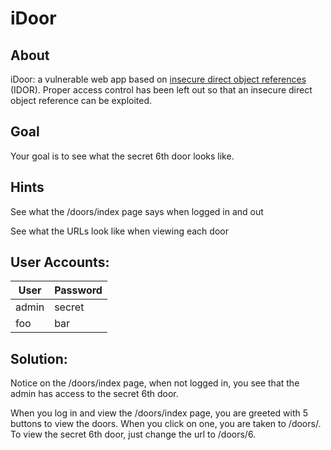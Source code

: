 # iDoor


## About

iDoor: a vulnerable web app based on [insecure direct object references](https://www.owasp.org/index.php/Insecure_Direct_Object_Reference_Prevention_Cheat_Sheet) (IDOR). Proper access control has been left out so
that an insecure direct object reference can be exploited.


## Goal

Your goal is to see what the secret 6th door looks like.


## Hints

See what the /doors/index page says when logged in and out

See what the URLs look like when viewing each door


## User Accounts:

| User  | Password|
|-------|---------|
|admin  | secret  |
|foo    | bar     |


## Solution:

Notice on the /doors/index page, when not logged in, you see that the admin has access to the secret
6th door.

When you log in and view the /doors/index page, you are greeted with 5 buttons to view the doors.
When you click on one, you are taken to /doors/<number>. To view the secret 6th door, just change the
url to /doors/6.
